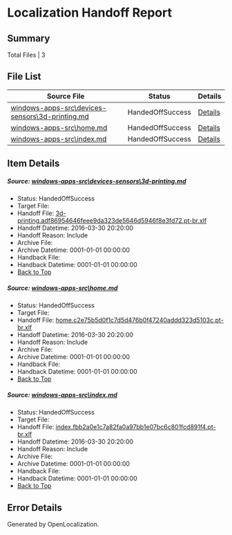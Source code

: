 # <a name='report-top'></a> Localization Handoff Report

## Summary
 Total Files | 3

## File List
 Source File | Status | Details 
 ----------- | ------ | ------- 
 [windows-apps-src\devices-sensors\3d-printing.md](https://github.com/Microsoft/windows-apps/blob/5d115a7944efa26c1bb733aecfbfeb0b9a407ccd/windows-apps-src/devices-sensors/3d-printing.md) | HandedOffSuccess | [Details](#10985dec69a38e1ec7452de069768b572e2f5aca1928)
 [windows-apps-src\home.md](https://github.com/Microsoft/windows-apps/blob/e58e04e3e7163763d702805de0045c55e0e6bab9/windows-apps-src/home.md) | HandedOffSuccess | [Details](#5d0cca643c26458165c388215d34eec76dfe8cf62553)
 [windows-apps-src\index.md](https://github.com/Microsoft/windows-apps/blob/e58e04e3e7163763d702805de0045c55e0e6bab9/windows-apps-src/index.md) | HandedOffSuccess | [Details](#a6d8e074c3ba464be3cb55765bb9783bb681cffe2564)

## Item Details
##### <a name='10985dec69a38e1ec7452de069768b572e2f5aca1928'></a> Source: [windows-apps-src\devices-sensors\3d-printing.md](https://github.com/Microsoft/windows-apps/blob/5d115a7944efa26c1bb733aecfbfeb0b9a407ccd/windows-apps-src/devices-sensors/3d-printing.md)
* Status: HandedOffSuccess
* Target File: 
* Handoff File: [3d-printing.adf86954646feee9da323de5646d5946f8e3fd72.pt-br.xlf](https://github.com/Microsoft/WDG.handoff/blob/352f7b2f8c7d7e8742dde942e915b465bf9b4508/ol-handoff/Microsoft/windows-apps.pt-br/master/3d-printing.adf86954646feee9da323de5646d5946f8e3fd72.pt-br.xlf)
* Handoff Datetime: 2016-03-30 20:20:00
* Handoff Reason: Include
* Archive File: 
* Archive Datetime: 0001-01-01 00:00:00
* Handback File: 
* Handback Datetime: 0001-01-01 00:00:00
* [Back to Top](#report-top)

##### <a name='5d0cca643c26458165c388215d34eec76dfe8cf62553'></a> Source: [windows-apps-src\home.md](https://github.com/Microsoft/windows-apps/blob/e58e04e3e7163763d702805de0045c55e0e6bab9/windows-apps-src/home.md)
* Status: HandedOffSuccess
* Target File: 
* Handoff File: [home.c2e75b5d0f1c7d5d476b0f47240addd323d5103c.pt-br.xlf](https://github.com/Microsoft/WDG.handoff/blob/352f7b2f8c7d7e8742dde942e915b465bf9b4508/ol-handoff/Microsoft/windows-apps.pt-br/master/home.c2e75b5d0f1c7d5d476b0f47240addd323d5103c.pt-br.xlf)
* Handoff Datetime: 2016-03-30 20:20:00
* Handoff Reason: Include
* Archive File: 
* Archive Datetime: 0001-01-01 00:00:00
* Handback File: 
* Handback Datetime: 0001-01-01 00:00:00
* [Back to Top](#report-top)

##### <a name='a6d8e074c3ba464be3cb55765bb9783bb681cffe2564'></a> Source: [windows-apps-src\index.md](https://github.com/Microsoft/windows-apps/blob/e58e04e3e7163763d702805de0045c55e0e6bab9/windows-apps-src/index.md)
* Status: HandedOffSuccess
* Target File: 
* Handoff File: [index.fbb2a0e1c7a82fa0a97bb1e07bc6c801fcd891f4.pt-br.xlf](https://github.com/Microsoft/WDG.handoff/blob/352f7b2f8c7d7e8742dde942e915b465bf9b4508/ol-handoff/Microsoft/windows-apps.pt-br/master/index.fbb2a0e1c7a82fa0a97bb1e07bc6c801fcd891f4.pt-br.xlf)
* Handoff Datetime: 2016-03-30 20:20:00
* Handoff Reason: Include
* Archive File: 
* Archive Datetime: 0001-01-01 00:00:00
* Handback File: 
* Handback Datetime: 0001-01-01 00:00:00
* [Back to Top](#report-top)


## Error Details

Generated by OpenLocalization.
